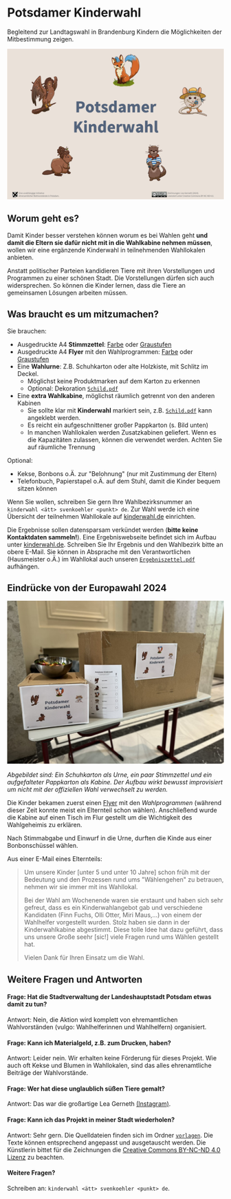 # Potsdamer Kinderwahl

Begleitend zur Landtagswahl in Brandenburg Kindern die Möglichkeiten der Mitbestimmung zeigen.

![Titelbild zur Kinderwahl in Potsdam mit fünf Tieren](banner.png)

## Worum geht es?

Damit Kinder besser verstehen können worum es bei Wahlen geht **und damit die Eltern sie dafür nicht mit in die Wahlkabine nehmen müssen**, wollen wir eine ergänzende Kinderwahl in teilnehmenden Wahllokalen anbieten.

Anstatt politischer Parteien kandidieren Tiere mit ihren Vorstellungen und Programmen zu einer schönen Stadt. Die Vorstellungen dürfen sich auch widersprechen. So können die Kinder lernen, dass die Tiere an gemeinsamen Lösungen arbeiten müssen.

## Was braucht es um mitzumachen?

Sie brauchen:

* Ausgedruckte A4 **Stimmzettel**: [Farbe](Stimmzettel.pdf) oder [Graustufen](Stimmzettel_SW.pdf)
* Ausgedruckte A4 **Flyer** mit den Wahlprogrammen: [Farbe](Flyer.pdf) oder [Graustufen](Flyer_SW.pdf)
* Eine **Wahlurne**: Z.B. Schuhkarton oder alte Holzkiste, mit Schlitz im Deckel. 
    * Möglichst keine Produktmarken auf dem Karton zu erkennen
    * Optional: Dekoration [`Schild.pdf`](Schild.pdf)
* Eine **extra Wahlkabine**, möglichst räumlich getrennt von den anderen Kabinen
    * Sie sollte klar mit **Kinderwahl** markiert sein, z.B. [`Schild.pdf`](Schild.pdf) kann angeklebt werden.
    * Es reicht ein aufgeschnittener großer Pappkarton (s. Bild unten)
    * In manchen Wahllokalen werden Zusatzkabinen geliefert. Wenn es die Kapazitäten zulassen, können die verwendet werden. Achten Sie auf räumliche Trennung

Optional:

* Kekse, Bonbons o.Ä. zur "Belohnung" (nur mit Zustimmung der Eltern)
* Telefonbuch, Papierstapel o.Ä. auf dem Stuhl, damit die Kinder bequem sitzen können

Wenn Sie wollen, schreiben Sie gern Ihre Wahlbezirksnummer an `kinderwahl <ätt> svenkoehler <punkt> de`. Zur Wahl werde ich eine Übersicht der teilnehmen Wahllokale auf [kinderwahl.de](https://kinderwahl.de) einrichten.

Die Ergebnisse sollen datensparsam verkündet werden (**bitte keine Kontaktdaten sammeln!**). Eine Ergebniswebseite befindet sich im Aufbau unter [kinderwahl.de](https://kinderwahl.de). Schreiben Sie Ihr Ergebnis und den Wahlbezirk bitte an obere E-Mail.
Sie können in Absprache mit den Verantwortlichen (Hausmeister o.Ä.) im Wahllokal auch unseren [`Ergebniszettel.pdf`](Ergebniszettel.pdf) aufhängen.


## Eindrücke von der Europawahl 2024

![Foto der Urne und Kabine begleitend Europawahl 2024 in Potsdam](kabine_europawahl.jpg)

*Abgebildet sind: Ein Schuhkarton als Urne, ein paar Stimmzettel und ein aufgefalteter Pappkarton als Kabine. Der Aufbau wirkt bewusst improvisiert um nicht mit der offiziellen Wahl verwechselt zu werden.*

Die Kinder bekamen zuerst einen [Flyer](Flyer.pdf) mit den *Wahlprogrammen* (während dieser Zeit konnte meist ein Elternteil schon wählen). Anschließend wurde die Kabine auf einen Tisch im Flur gestellt um die Wichtigkeit des Wahlgeheimis zu erklären.

Nach Stimmabgabe und Einwurf in die Urne, durften die Kinde aus einer Bonbonschüssel wählen.

Aus einer E-Mail eines Elternteils:

> Um unsere Kinder [unter 5 und unter 10 Jahre] schon früh mit der Bedeutung und den Prozessen rund ums "Wählengehen" zu betrauen, nehmen wir sie immer mit ins Wahllokal.
>
> Bei der Wahl am Wochenende waren sie erstaunt und haben sich sehr gefreut, dass es ein Kinderwahlangebot gab und verschiedene Kandidaten (Finn Fuchs, Olli Otter, Miri Maus,...) von einem der Wahlhelfer vorgestellt wurden. Stolz haben sie dann in der Kinderwahlkabine abgestimmt. Diese tolle Idee hat dazu geführt, dass uns unsere Große seehr [sic!] viele Fragen rund ums Wählen gestellt hat.
> 
> Vielen Dank für Ihren Einsatz um die Wahl.


## Weitere Fragen und Antworten

#### Frage: Hat die Stadtverwaltung der Landeshauptstadt Potsdam etwas damit zu tun?

Antwort: Nein, die Aktion wird komplett von ehremamtlichen Wahlvorständen (vulgo: Wahlhelferinnen und Wahlhelfern) organisiert.


#### Frage: Kann ich Materialgeld, z.B. zum Drucken, haben?

Antwort: Leider nein. Wir erhalten keine Förderung für dieses Projekt. Wie auch oft Kekse und Blumen in Wahllokalen, sind das alles ehrenamtliche Beiträge der Wahlvorstände.


#### Frage: Wer hat diese unglaublich süßen Tiere gemalt?

Antwort: Das war die großartige Lea Gerneth [(Instagram)](https://www.instagram.com/lea_und_schaf/).


#### Frage: Kann ich das Projekt in meiner Stadt wiederholen?

Antwort: Sehr gern. Die Quelldateien finden sich im Ordner [`vorlagen`](vorlagen/). Die Texte können entsprechend angepasst und ausgetauscht werden. Die Künstlerin bittet für die Zeichnungen die [Creative Commons BY-NC-ND 4.0 Lizenz](https://creativecommons.org/licenses/by-nc-nd/4.0/deed.de) zu beachten.

#### Weitere Fragen?

Schreiben an: `kinderwahl <ätt> svenkoehler <punkt> de`.

